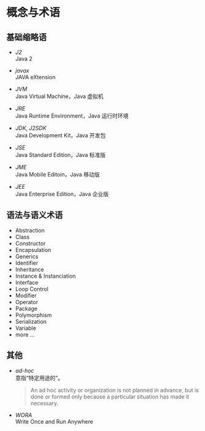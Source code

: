 #	概念与术语

##	基础缩略语

*	*J2*  
	Java 2  
	
*	*javax*  
	JAVA eXtension

*	*JVM*  
	Java Virtual Machine，Java 虚拟机

*	*JRE*  
	Java Runtime Environment，Java 运行时环境

*	*JDK*, *J2SDK*  
	Java Development Kit，Java 开发包

*	*JSE*  
	Java Standard Edition，Java 标准版

*	*JME*  
	Java Mobile Editoin，Java 移动版

*	*JEE*  
	Java Enterprise Edition，Java 企业版

##	语法与语义术语

*	Abstraction
*	Class
*	Constructor
*	Encapsulation
*	Generics
*	Identifier
*	Inheritance
*	Instance & Instanciation
*	Interface
*	Loop Control
*	Modifier
*	Operator
*	Package
*	Polymorphism
*	Serialization
*	Variable
*	more ...


##	其他

*	*ad-hoc*  
	意指“特定用途的”。
	>	An ad hoc activity or organization is not planned in advance, but is done or formed only because a particular situation has made it necessary.

*	*WORA*  
	Write Once and Run Anywhere
